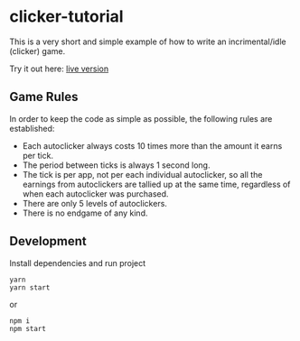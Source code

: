 # clicker-tutorial

This is a very short and simple example of how to write an incrimental/idle (clicker) game.

Try it out here: [live version](https://alaricus.github.io/clicker-tutorial/)

## Game Rules

In order to keep the code as simple as possible, the following rules are established:

* Each autoclicker always costs 10 times more than the amount it earns per tick.
* The period between ticks is always 1 second long.
* The tick is per app, not per each individual autoclicker, so all the earnings from autoclickers are tallied up at the same time, regardless of when each autoclicker was purchased.
* There are only 5 levels of autoclickers.
* There is no endgame of any kind.

## Development

Install dependencies and run project

```
yarn
yarn start
```

or

```
npm i
npm start
```